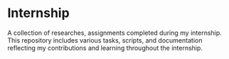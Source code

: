 # Internship
A collection of researches, assignments completed during my internship. This repository includes various tasks, scripts, and documentation reflecting my contributions and learning throughout the internship.
